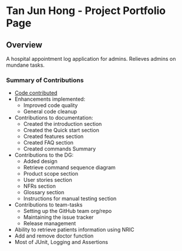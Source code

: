 # Tan Jun Hong - Project Portfolio Page

## Overview
A hospital appointment log application for admins. Relieves admins on mundane tasks.

### Summary of Contributions
* [Code contributed](https://nus-cs2113-ay2021s1.github.io/tp-dashboard/#breakdown=true&search=tanjunhong)
* Enhancements implemented: 
  * Improved code quality
  * General code cleanup
* Contributions to documentation: 
  * Created the introduction section
  * Created the Quick start section
  * Created features section
  * Created FAQ section 
  * Created commands Summary
* Contributions to the DG:
  * Added design
  * Retrieve command sequence diagram
  * Product scope section
  * User stories section
  * NFRs section
  * Glossary section
  * Instructions for manual testing section
* Contributions to team-tasks
  * Setting up the GitHub team org/repo
  * Maintaining the issue tracker
  * Release management
* Ability to retrieve patients information using NRIC
* Add and remove doctor function
* Most of JUnit, Logging and Assertions
